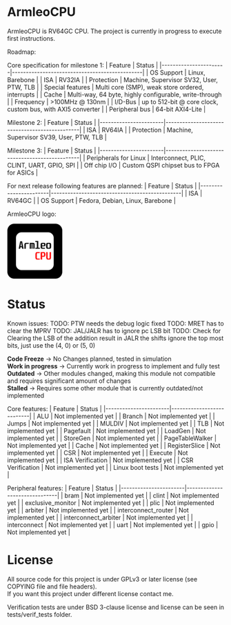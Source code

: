 # ArmleoCPU

ArmleoCPU is RV64GC CPU. The project is currently in progress to execute first instructions.


Roadmap:

Core specification for milestone 1:
| Feature               | Status                                        |
|-----------------------|-----------------------------------------------|
| OS Support            | Linux, Barebone               |
| ISA                   | RV32IA                                       |
| Protection            | Machine, Supervisor SV32, User, PTW, TLB      |
| Special features      | Multi core (SMP), weak store ordered, interrupts |
| Cache                 | Multi-way, 64 byte, highly configurable, write-through |
| Frequency             | >100MHz @ 130nm                               |
| I/D-Bus               | up to 512-bit @ core clock, custom bus, with AXI5 converter |
| Peripheral bus        | 64-bit AXI4-Lite                              |

Milestone 2:
| Feature               | Status                                        |
|-----------------------|-----------------------------------------------|
| ISA                   | RV64IA                                        |
| Protection            | Machine, Supervisor SV39, User, PTW, TLB      |

Milestone 3:
| Feature               | Status                                        |
|-----------------------|-----------------------------------------------|
| Peripherals for Linux | Interconnect, PLIC, CLINT, UART, GPIO, SPI    |
| Off chip I/O          | Custom QSPI chipset bus to FPGA for ASICs |

For next release following features are planned:
| Feature               | Status                                        |
|-----------------------|-----------------------------------------------|
| ISA                   | RV64GC                                        |
| OS Support            | Fedora, Debian, Linux, Barebone               |

ArmleoCPU logo:

<img src="docs/Logo.png" alt="ArmleoCPU Logo" width="128"/>

# Status


Known issues:
TODO: PTW needs the debug logic fixed
TODO: MRET has to clear the MPRV
TODO: JAL/JALR has to ignore pc LSB bit
TODO: Check for Clearing the LSB of the addition result in JALR
the shifts ignore the top most bits, just use the (4, 0) or (5, 0)

**Code Freeze** -> No Changes planned, tested in simulation  
**Work in progress** -> Currently work in progress to implement and fully test  
**Outdated** -> Other modules changed, making this module not compatible and requires significant amount of changes  
**Stalled** -> Requires some other module that is currently outdated/not implemented  

Core features:
| Feature               | Status                    |
|-----------------------|---------------------------|
| ALU                   | Not implemented yet       |
| Branch                | Not implemented yet       |
| Jumps                 | Not implemented yet       |
| MULDIV                | Not implemented yet       |
| TLB                   | Not implemented yet       |
| Pagefault             | Not implemented yet       |
| LoadGen               | Not implemented yet       |
| StoreGen              | Not implemented yet       |
| PageTableWalker       | Not implemented yet       |
| Cache                 | Not implemented yet       |
| RegisterSlice         | Not implemented yet       |
| CSR                   | Not implemented yet       |
| Execute               | Not implemented yet       |
| ISA Verification      | Not implemented yet       |
| CSR Verification      | Not implemented yet       |
| Linux boot tests      | Not implemented yet       |

Peripheral features:
| Feature               | Status                        |
|-----------------------|-------------------------------|
| bram                  | Not implemented yet           |
| clint                 | Not implemented yet           |
| exclusive_monitor     | Not implemented yet           |
| plic              | Not implemented yet           |
| arbiter               | Not implemented yet           |
| interconnect_router   | Not implemented yet           |
| interconnect_arbiter  | Not implemented yet           |
| interconnect          | Not implemented yet           |
| uart                  | Not implemented yet           |
| gpio                  | Not implemented yet           |

# License
All source code for this project is under GPLv3 or later license (see COPYING file and file headers).  
If you want this project under different license contact me.

Verification tests are under BSD 3-clause license and license can be seen in tests/verif_tests folder.


